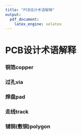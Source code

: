```yaml
---
title: "PCB设计术语解释"
output:
  pdf_document:
    latex_engine: xelatex
---
```




# PCB设计术语解释
### 铜箔copper

### 过孔via

### 焊盘pad

### 走线track

### 铺铜(敷铜)polygon






